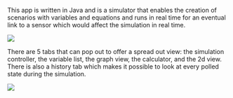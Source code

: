 This app is written in Java and is a simulator that enables the creation of scenarios with variables and equations and runs in real time for an eventual link to a sensor which would affect the simulation in real time.
  
![](https://lh7-us.googleusercontent.com/i04bvMcUjphkfgLgMCTdigJ8fWQ9FFbbKrhJT1VOJ-YvH6VdRl7fdQUhwX9CQSBxjSDKzd-wWgOGitA0uhBW0lsDGIKg-HUCGrnmXEeUQgDRcsH9s76J6iDt_sGo5xYWShyxdfLfR8nwkMaLdNwJRzk)


There are 5 tabs that can pop out to offer a spread out view: the simulation controller, the variable list, the graph view, the calculator, and the 2d view. There is also a history tab which makes it possible to look at every polled state during the simulation.


![](https://lh7-us.googleusercontent.com/iRwtRIud9rGmZ5aPa5H6DEAUlmCvtbTySllfjIExFIhp1E74r-dUmT1YF2BAdcUhlijWtGQF1d9p_iaCTSEEdhtGflu0oFwQb_el0pEHHMfxJ-5KchXirIonKH7LriBrkFFrB-FnNyMKpQxyOD5Z4XI)

